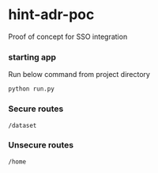 # hint-adr-poc
Proof of concept for SSO integration


### starting app
Run below command from project directory
```shell
python run.py
```

### Secure routes
`/dataset`

### Unsecure routes
`/home`